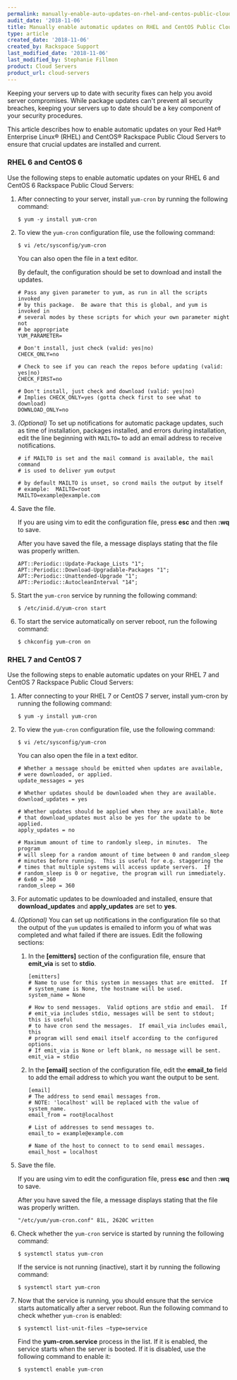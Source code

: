 ```yaml
---
permalink: manually-enable-auto-updates-on-rhel-and-centos-public-cloud-servers/
audit_date: '2018-11-06'
title: Manually enable automatic updates on RHEL and CentOS Public Cloud Servers
type: article
created_date: '2018-11-06'
created_by: Rackspace Support
last_modified_date: '2018-11-06'
last_modified_by: Stephanie Fillmon
product: Cloud Servers
product_url: cloud-servers
---
```


Keeping your servers up to date with security fixes can help you avoid server
compromises. While package updates can't prevent all security breaches,
keeping your servers up to date should be a key component of your security
procedures.

This article describes how to enable automatic updates on your Red Hat&reg;
Enterprise Linux&reg; (RHEL) and CentOS&reg; Rackspace Public Cloud Servers to ensure that
crucial updates are installed and current.

### RHEL 6 and CentOS 6

Use the following steps to enable automatic updates on your
RHEL 6 and CentOS 6 Rackspace Public Cloud Servers:

1. After connecting to your server, install `yum-cron` by running the following
   command:

       $ yum -y install yum-cron

2. To view the `yum-cron` configuration file, use the following command:

       $ vi /etc/sysconfig/yum-cron

   You can also open the file in a text editor.

   By default, the configuration should be set to download and install the
   updates.

       # Pass any given parameter to yum, as run in all the scripts invoked
       # by this package.  Be aware that this is global, and yum is invoked in
       # several modes by these scripts for which your own parameter might not
       # be appropriate
       YUM_PARAMETER=

       # Don't install, just check (valid: yes|no)
       CHECK_ONLY=no

       # Check to see if you can reach the repos before updating (valid: yes|no)
       CHECK_FIRST=no

       # Don't install, just check and download (valid: yes|no)
       # Implies CHECK_ONLY=yes (gotta check first to see what to download)
       DOWNLOAD_ONLY=no

3. *(Optional)* To set up notifications for automatic package updates, such
   as time of installation, packages installed, and errors during
   installation, edit the line beginning with `MAILTO=` to add an email
   address to receive notifications.

       # if MAILTO is set and the mail command is available, the mail command
       # is used to deliver yum output

       # by default MAILTO is unset, so crond mails the output by itself
       # example:  MAILTO=root
       MAILTO=example@example.com

4. Save the file.

   If you are using vim to edit the configuration file, press **esc** and then
   **:wq** to save.

   After you have saved the file, a message displays stating that the file was
   properly written.

       APT::Periodic::Update-Package_Lists "1";
       APT::Periodic::Download-Upgradable-Packages "1";
       APT::Periodic::Unattended-Upgrade "1";
       APT::Periodic::AutocleanInterval "14";

5. Start the `yum-cron` service by running the following command:

       $ /etc/inid.d/yum-cron start

6. To start the service automatically on server reboot, run the following
   command:

       $ chkconfig yum-cron on

### RHEL 7 and CentOS 7

Use the following steps to enable automatic updates on your
RHEL 7 and CentOS 7 Rackspace Public Cloud Servers:

1. After connecting to your RHEL 7 or CentOS 7 server, install yum-cron by
   running the following command:

       $ yum -y install yum-cron

2. To view the `yum-cron` configuration file, use the following command:

       $ vi /etc/sysconfig/yum-cron

   You can also open the file in a text editor.

       # Whether a message should be emitted when updates are available,
       # were downloaded, or applied.
       update_messages = yes

       # Whether updates should be downloaded when they are available.
       download_updates = yes

       # Whether updates should be applied when they are available. Note
       # that download_updates must also be yes for the update to be applied.
       apply_updates = no

       # Maximum amount of time to randomly sleep, in minutes.  The program
       # will sleep for a random amount of time between 0 and random_sleep
       # minutes before running.  This is useful for e.g. staggering the
       # times that multiple systems will access update servers.  If
       # random_sleep is 0 or negative, the program will run immediately.
       # 6x60 = 360
       random_sleep = 360

3. For automatic updates to be downloaded and installed, ensure that
   **download_updates** and **apply_updates** are set to **yes**.

4. *(Optional)* You can set up notifications in the configuration file so that
   the output of the `yum` updates is emailed to inform you of what was
   completed and what failed if there are issues. Edit the following
   sections:

   1. In the **[emitters]** section of the configuration file, ensure that
      **emit_via** is set to **stdio**.

          [emitters]
          # Name to use for this system in messages that are emitted.  If
          # system_name is None, the hostname will be used.
          system_name = None

          # How to send messages.  Valid options are stdio and email.  If
          # emit_via includes stdio, messages will be sent to stdout; this is useful
          # to have cron send the messages.  If email_via includes email, this
          # program will send email itself according to the configured options.
          # If emit_via is None or left blank, no message will be sent.
          emit_via = stdio

    2. In the **[email]** section of the configuration file, edit the
       **email_to** field to add the email address to which you want the
       output to be sent.

           [email]
           # The address to send email messages from.
           # NOTE: 'localhost' will be replaced with the value of system_name.
           email_from = root@localhost

           # List of addresses to send messages to.
           email_to = example@example.com

           # Name of the host to connect to to send email messages.
           email_host = localhost

5. Save the file.

   If you are using vim to edit the configuration file, press **esc** and then
   **:wq** to save.

   After you have saved the file, a message displays stating that the file was
   properly written.

       "/etc/yum/yum-cron.conf" 81L, 2620C written

6. Check whether the `yum-cron` service is started by running the following
   command:

       $ systemctl status yum-cron

   If the service is not running (inactive), start it by running the following
   command:

       $ systemctl start yum-cron

7. Now that the service is running, you should ensure that the service starts
   automatically after a server reboot. Run the following command to check
   whether `yum-cron` is enabled:

       $ systemctl list-unit-files –type=service

   Find the **yum-cron.service** process in the list. If it is enabled, the
   service starts when the server is booted. If it is disabled, use the
   following command to enable it:

       $ systemctl enable yum-cron
